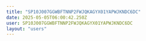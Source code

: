 ```yaml
---
title: "SP10J007GGWBFTNNP2FWJQKAGYX01YAPWJKNDC6DC"
date: 2025-05-05T06:00:42.250Z
user: SP10J007GGWBFTNNP2FWJQKAGYX01YAPWJKNDC6DC
layout: "users"
---
```

    